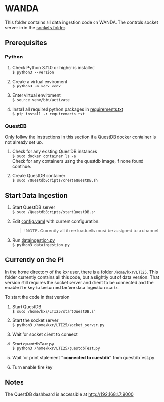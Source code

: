 # WANDA

This folder contains all data ingestion code on WANDA. The controls socket server in in the [sockets folder](/sockets/).

## Prerequisites

### Python
1. Check Python 3.11.0 or higher is installed  
```$ python3 --version```

2. Create a virtual enviroment  
    ```$ python3 -m venv venv```

3. Enter virtual enviroment  
    ```$ source venv/bin/activate```

4. Install all required python packages in [requirements.txt](requirements.txt)  
    ```$ pip install -r requirements.txt```

### QuestDB
Only follow the instructions in this section if a QuestDB docker container is not already set up.

1. Check for any existing QuestDB instances  
    ```$ sudo docker container ls -a```  
    Check for any containers using the questdb image, if none found continue.

2. Create QuestDB container  
    ```$ sudo /QuestdbScripts/createQuestDB.sh```  

## Start Data Ingestion

1. Start QuestDB server  
    ```$ sudo /QuestdbScripts/startQuestDB.sh```  

2. Edit [config.yaml](ADC/config.yaml) with current configuration.  
    >!NOTE: Currently all three loadcells must be assigned to a channel

3. Run [dataingestion.py](dataingestion.py)  
    ```$ python3 dataingestion.py```

## Currently on the PI

In the home directory of the kxr user, there is a folder ```/home/kxr/LTI25```. This folder currently contains all this code, but a slightly out of data version. That version still requires the socket server and client to be connected and the enable fire key to be turned before data ingestion starts.

To start the code in that version:  

1. Start QuestDB  
    ```$ sudo /home/kxr/LTI25/startQuestDB.sh```  

2. Start the socket server  
    ```$ python3 /home/kxr/LTI25/socket_server.py```

3. Wait for socket client to connect

4. Start questdbTest.py  
    ```$ python3 /home/kxr/LTI25/questdbTest.py```

5. Wait for print statement **"connected to questdb"** from questdbTest.py

6. Turn enable fire key

## Notes

The QuestDB dashboard is accessible at http://192.168.1.7:9000